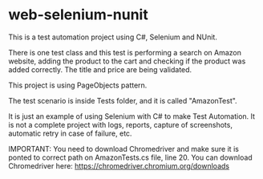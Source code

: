 # web-selenium-nunit

This is a test automation project using C#, Selenium and NUnit.

There is one test class and this test is performing a search on Amazon website, adding the product to the cart and checking if the product was added correctly. The title and price are being validated.

This project is using PageObjects pattern.

The test scenario is inside Tests folder, and it is called "AmazonTest".

It is just an example of using Selenium with C# to make Test Automation. It is not a complete project with logs, reports, capture of screenshots, automatic retry in case of failure, etc. 


IMPORTANT: You need to download Chromedriver and make sure it is ponted to correct path on AmazonTests.cs file, line 20.
You can download Chromedriver here: https://chromedriver.chromium.org/downloads

